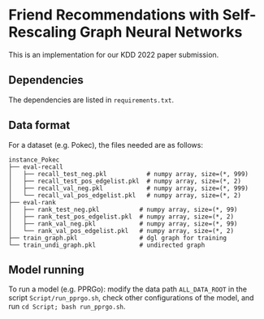 # Friend Recommendations with Self-Rescaling Graph Neural Networks

This is an implementation for our KDD 2022 paper submission.

## Dependencies

The dependencies are listed in `requirements.txt`.

## Data format

For a dataset (e.g. Pokec), the files needed are as follows:

```
instance_Pokec
├── eval-recall
│   ├── recall_test_neg.pkl           # numpy array, size=(*, 999)
│   ├── recall_test_pos_edgelist.pkl  # numpy array, size=(*, 2)
│   ├── recall_val_neg.pkl            # numpy array, size=(*, 999)
│   └── recall_val_pos_edgelist.pkl   # numpy array, size=(*, 2)
├── eval-rank
│   ├── rank_test_neg.pkl           # numpy array, size=(*, 99)
│   ├── rank_test_pos_edgelist.pkl  # numpy array, size=(*, 2)
│   ├── rank_val_neg.pkl            # numpy array, size=(*, 99)
│   └── rank_val_pos_edgelist.pkl   # numpy array, size=(*, 2)
├── train_graph.pkl                 # dgl graph for training
└── train_undi_graph.pkl            # undirected graph
```

## Model running

To run a model (e.g. PPRGo): modify the data path `ALL_DATA_ROOT` in the script `Script/run_pprgo.sh`, check other configurations of the model, and run `cd Script; bash run_pprgo.sh`.
